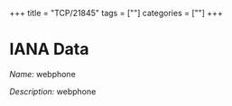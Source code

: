 +++
title = "TCP/21845"
tags = [""]
categories = [""]
+++

# IANA Data

_Name:_ webphone

_Description:_ webphone

